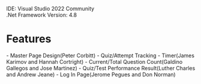 IDE: Visual Studio 2022 Community  
.Net Framework Version: 4.8  

<h1>Features</h1>  
- Master Page Design(Peter Corbitt)  
- Quiz/Attempt Tracking  
- Timer(James Karimov and Hannah Cortright)  
	- Current/Total Question Count(Galdino Gallegos and Jose Martinez)  
	- Quiz/Test Performance Result(Luther Charles and Andrew Jeane)  
- Log In Page(Jerome Pegues and Don Norman)
